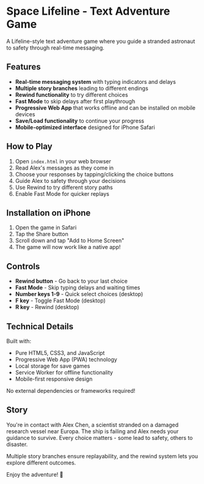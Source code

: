 # Space Lifeline - Text Adventure Game

A Lifeline-style text adventure game where you guide a stranded astronaut to safety through real-time messaging.

## Features

- **Real-time messaging system** with typing indicators and delays
- **Multiple story branches** leading to different endings
- **Rewind functionality** to try different choices
- **Fast Mode** to skip delays after first playthrough
- **Progressive Web App** that works offline and can be installed on mobile devices
- **Save/Load functionality** to continue your progress
- **Mobile-optimized interface** designed for iPhone Safari

## How to Play

1. Open `index.html` in your web browser
2. Read Alex's messages as they come in
3. Choose your responses by tapping/clicking the choice buttons
4. Guide Alex to safety through your decisions
5. Use Rewind to try different story paths
6. Enable Fast Mode for quicker replays

## Installation on iPhone

1. Open the game in Safari
2. Tap the Share button
3. Scroll down and tap "Add to Home Screen"
4. The game will now work like a native app!

## Controls

- **Rewind button** - Go back to your last choice
- **Fast Mode** - Skip typing delays and waiting times
- **Number keys 1-9** - Quick select choices (desktop)
- **F key** - Toggle Fast Mode (desktop)
- **R key** - Rewind (desktop)

## Technical Details

Built with:
- Pure HTML5, CSS3, and JavaScript
- Progressive Web App (PWA) technology
- Local storage for save games
- Service Worker for offline functionality
- Mobile-first responsive design

No external dependencies or frameworks required!

## Story

You're in contact with Alex Chen, a scientist stranded on a damaged research vessel near Europa. The ship is failing and Alex needs your guidance to survive. Every choice matters - some lead to safety, others to disaster.

Multiple story branches ensure replayability, and the rewind system lets you explore different outcomes.

Enjoy the adventure! 🚀

